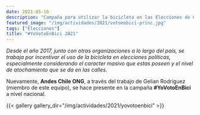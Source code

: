 ```yaml
---
date: 2021-05-16
description: "Campaña para utilizar la bicicleta en las Elecciones de Convencionales, Gobernador Regional, Alcaldes y Concejales"
featured_image: "/img/actividades/2021/votoenbici-princ.jpg"
tags: ["Elecciones"]
title: "#YoVotoEnBici 2021"
---
```


_Desde el año 2017, junto con otras organizaciones a lo largo del país, se trabaja por incentivar el uso de la bicicleta en elecciones políticas, especialmente considerando el caracter masivo que estas poseen y el nivel de atochamiento que se da en las calles._

Nuevamente, **Andes Chile ONG**, a través del trabajo de Gelian Rodriguez (miembro de este equipo), se hace presente en la campaña **#YoVotoEnBici** a nivel nacional.

{{< gallery gallery_dir="/img/actividades/2021/yovotoenbici" >}}